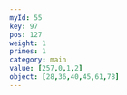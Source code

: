 ```yaml
---
myId: 55
key: 97
pos: 127
weight: 1
primes: 1
category: main
value: [257,0,1,2]
object: [28,36,40,45,61,78]
---
```

